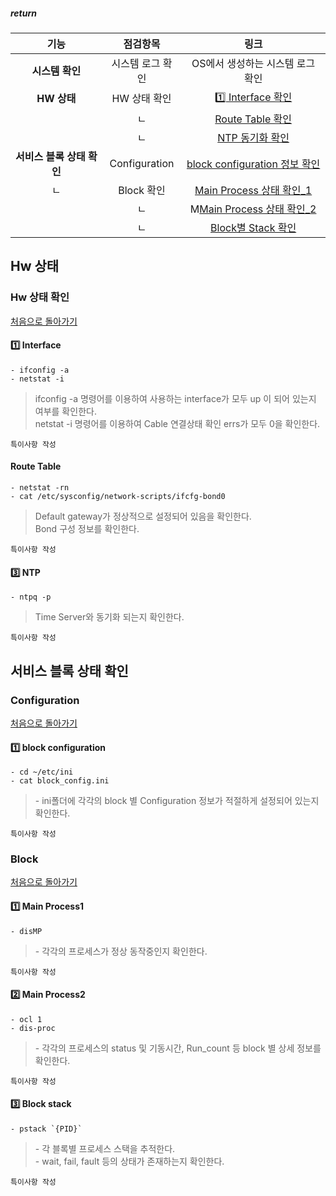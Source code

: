 ##### return  
기능 | 점검항목 | 링크 |  
:---: | :---: | :---: | 
| **시스템 확인** | 시스템 로그 확인 | OS에서 생성하는 시스템 로그 확인 | 
| **HW 상태** | HW 상태 확인 | <a href="#interface">:one: Interface 확인</a> | 
| | ㄴ | [Route Table 확인](#route-table)    | 		
| | ㄴ | [NTP 동기화 확인](#ntp) | 
| **서비스 블록 상태 확인** | Configuration | [block configuration 정보 확인](#block-configuration) | 
| ㄴ | Block 확인 | [Main Process 상태 확인_1](#main-process1) | 
| | ㄴ | M[Main Process 상태 확인_2](#main-process2)  |
| | ㄴ | [Block별 Stack 확인](#block-stack) | 



## Hw 상태
### Hw 상태 확인
[처음으로 돌아가기](#return)  
#### :one: Interface
    - ifconfig -a
    - netstat -i
  <blockquote>ifconfig -a 명령어를 이용하여 사용하는 interface가 모두 up 이 되어 있는지 여부를 확인한다.<br>netstat -i 명령어를 이용하여 Cable 연결상태 확인 errs가 모두 0을 확인한다.</blockquote>  
  
  ```
  특이사항 작성
  ```

  
#### Route Table
    - netstat -rn
    - cat /etc/sysconfig/network-scripts/ifcfg-bond0
  <blockquote>Default gateway가 정상적으로 설정되어 있음을 확인한다.<br>Bond 구성 정보를 확인한다.</blockquote>    

  ```
  특이사항 작성
  ```
  
#### 3️⃣ NTP
    - ntpq -p
  <blockquote>Time Server와 동기화 되는지 확인한다.</blockquote> 
  
  ```
  특이사항 작성
  ```


## 서비스 블록 상태 확인
### Configuration
[처음으로 돌아가기](#return)  
#### 1️⃣ block configuration
    - cd ~/etc/ini
    - cat block_config.ini
  <blockquote>- ini폴더에 각각의 block 별 Configuration 정보가 적절하게 설정되어 있는지 확인한다.</blockquote>

  ```
  특이사항 작성
  ```


### Block
[처음으로 돌아가기](#return)  
#### 1️⃣ Main Process1
    - disMP
  <blockquote>- 각각의 프로세스가 정상 동작중인지 확인한다.</blockquote>

  ```
  특이사항 작성
  ```


#### 2️⃣ Main Process2
    - ocl 1
    - dis-proc
  <blockquote>- 각각의 프로세스의 status 및 기동시간, Run_count 등 block 별 상세 정보를 확인한다.</blockquote>

  ```
  특이사항 작성
  ```

  
#### 3️⃣ Block stack  
    - pstack `{PID}`
  <blockquote>- 각 블록별 프로세스 스택을 추적한다.<br>- wait, fail, fault 등의 상태가 존재하는지 확인한다.</blockquote>

  ```
  특이사항 작성
  ```


  
